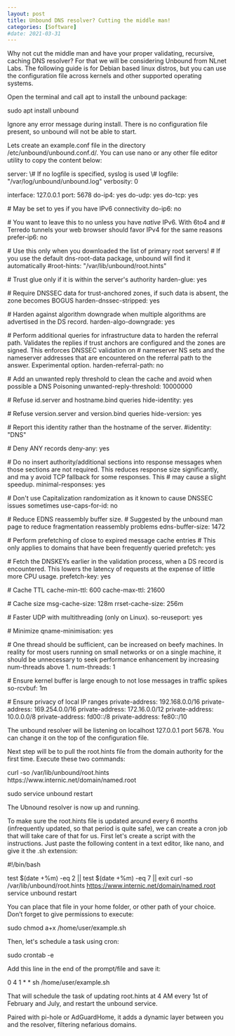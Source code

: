 ```yaml
---
layout: post
title: Unbound DNS resolver? Cutting the middle man!
categories: [Software]
#date: 2021-03-31
---
```


Why not cut the middle man and have your proper validating, recursive, caching DNS resolver? For that we will be considering Unbound from NLnet Labs. The following guide is for Debian based linux distros, but you can use the configuration file across kernels and other supported operating systems.
 
Open the terminal and call apt to install the unbound package:
 
sudo apt install unbound
 
Ignore any error message during install. There is no configuration file present, so unbound will not be able to start.
 
Lets create an example.conf file in the directory /etc/unbound/unbound.conf.d/. You can use nano or any other file editor utility to copy the content below:
 
<p class="message">server:
\# If no logfile is specified, syslog is used
\# logfile: "/var/log/unbound/unbound.log"
verbosity: 0

interface: 127.0.0.1
port: 5678
do-ip4: yes
do-udp: yes
do-tcp: yes

\# May be set to yes if you have IPv6 connectivity
do-ip6: no

\# You want to leave this to no unless you have *native* IPv6. With 6to4 and
\# Terredo tunnels your web browser should favor IPv4 for the same reasons
prefer-ip6: no

\# Use this only when you downloaded the list of primary root servers!
\# If you use the default dns-root-data package, unbound will find it automatically
#root-hints: "/var/lib/unbound/root.hints"

\# Trust glue only if it is within the server's authority
harden-glue: yes

\# Require DNSSEC data for trust-anchored zones, if such data is absent, the zone becomes BOGUS
harden-dnssec-stripped: yes

\# Harden against algorithm downgrade when multiple algorithms are advertised in the DS record.
harden-algo-downgrade: yes

\# Perform additional queries for infrastructure data to harden the referral path. Validates the replies if trust anchors are configured and the zones are                                                                                signed. This enforces DNSSEC validation on
\# nameserver NS sets and the nameserver addresses that are encountered on the referral path to the answer. Experimental option.
harden-referral-path: no

\# Add an unwanted reply threshold to clean the cache and avoid when possible a DNS Poisoning
unwanted-reply-threshold: 10000000

\# Refuse id.server and hostname.bind queries
hide-identity: yes

\# Refuse version.server and version.bind queries
hide-version: yes

\# Report this identity rather than the hostname of the server.
#identity: "DNS"

\# Deny ANY records
deny-any: yes

\# Do no insert authority/additional sections into response messages when those sections are not required. This reduces response size significantly, and ma                                                                               y avoid TCP fallback for some responses. This
\# may cause a slight speedup.
minimal-responses: yes

\# Don't use Capitalization randomization as it known to cause DNSSEC issues sometimes
use-caps-for-id: no

\# Reduce EDNS reassembly buffer size.
\# Suggested by the unbound man page to reduce fragmentation reassembly problems
edns-buffer-size: 1472

\# Perform prefetching of close to expired message cache entries
\# This only applies to domains that have been frequently queried
prefetch: yes

\# Fetch the DNSKEYs earlier in the validation process, when a DS record is encountered. This lowers the latency of requests at the expense of little more                                                                                CPU usage.
prefetch-key: yes

\# Cache TTL
cache-min-ttl: 600
cache-max-ttl: 21600

\# Cache size
msg-cache-size: 128m
rrset-cache-size: 256m

\# Faster UDP with multithreading (only on Linux).
so-reuseport: yes

\# Minimize
qname-minimisation: yes

\# One thread should be sufficient, can be increased on beefy machines. In reality for most users running on small networks or on a single machine, it should be unnecessary to seek performance enhancement by increasing num-threads above 1.
num-threads: 1

\# Ensure kernel buffer is large enough to not lose messages in traffic spikes
so-rcvbuf: 1m

\# Ensure privacy of local IP ranges
private-address: 192.168.0.0/16
private-address: 169.254.0.0/16
private-address: 172.16.0.0/12
private-address: 10.0.0.0/8
private-address: fd00::/8
private-address: fe80::/10</p>
 
The unbound resolver will be listening on localhost 127.0.0.1 port 5678. You can change it on the top of the configuration file.
 
Next step will be to pull the root.hints file from the domain authority for the first time. Execute these two commands:
 
<p class="message">curl -so /var/lib/unbound/root.hints https://www.internic.net/domain/named.root</p>
 
<p class="message">sudo service unbound restart</p>

The Ubnound resolver is now up and running.

To make sure the root.hints file is updated around every 6 months (infrequently updated, so that period is quite safe), we can create a cron job that will take care of that for us. First let's create a script with the instructions. Just paste the following content in a text editor, like nano, and give it the .sh extension:

<p class="message">#!/bin/bash

test $(date +%m) -eq 2 || test $(date +%m) -eq 7 || exit
curl -so /var/lib/unbound/root.hints https://www.internic.net/domain/named.root
service unbound restart</p>

You can place that file in your home folder, or other path of your choice.
Don’t forget to give permissions to execute:

<p class="message">sudo chmod a+x /home/user/example.sh</p>

Then, let's schedule a task using cron:

<p class="message">sudo crontab -e</p>
 
Add this line in the end of the prompt/file and save it:
 
<p class="message">0 4 1 * * sh /home/user/example.sh</p>
 
That will schedule the task of updating root.hints at 4 AM every 1st of February and July, and restart the unbound service.
 
Paired with pi-hole or AdGuardHome, it adds a dynamic layer between you and the resolver, filtering nefarious domains.
